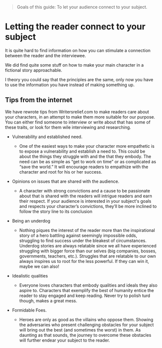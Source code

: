 > Goals of this guide: To let your audience connect to your subject.

# Letting the reader connect to your subject

It is quite hard to find information on how you can stimulate a connection between the reader and the interviewee.

We did find quite some stuff on how to make your main character in a fictional story approachable.

I theory you could say that the principles are the same, only now you have to use the information you have instead of making something up.

## Tips from the internet

We have rewrote tips from Writersrelief.com to make readers care about your characters, in an attempt to make them more suitable for our purpose. You can either find someone to interview or write about that has some of these traits, or look for them wile interviewing and researching.

* Vulnerability and established need.
  * One of the easiest ways to make your character more empathetic is to expose a vulnerability and establish a need to. This could be about the things they struggle with and the that they embody. The need can be as simple as “get to work on time” or as complicated as “save the world.” It will encourage readers to empathize with the character and root for his or her success.


* Opinions on issues that are shared with the audience.
  * A character with strong convictions and a cause to be passionate about that is shared with the readers will intrigue readers and earn their respect. If your audience is interested in your subject's goals and respects your character’s convictions, they’ll be more inclined to follow the story line to its conclusion


* Being an underdog
  * Nothing piques the interest of the reader more than the inspirational story of a hero battling against seemingly impossible odds, struggling to find success under the bleakest of circumstances. Underdog stories are always relatable since we all have experienced struggling with bigger force than our selves (big companies, bosses, governments, teachers, etc.). Struggles that are relatable to our own always inspires us to root for the less powerful. If they can win it, maybe we can also!


* Idealistic qualities
  * Everyone loves characters that embody qualities and ideals they also aspire to. Characters that exemplify the best of humanity entice the reader to stay engaged and keep reading. Never try to polish turd though, makes a great mess.


* Formidable Foes.
  * Heroes are only as good as the villains who oppose them. Showing the adversaries who present challenging obstacles for your subject will bring out the best (and sometimes the worst) in them. As daunting as that sounds, the journey to overcome these obstacles will further endear your subject to the reader.
